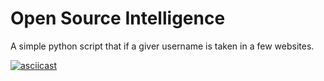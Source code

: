 # Open Source Intelligence

A simple python script that if a giver username is taken in a few websites.  

[![asciicast](https://asciinema.org/a/B4QEmBw9RWCzAQoc42KlgCZK9.svg)](https://asciinema.org/a/B4QEmBw9RWCzAQoc42KlgCZK9)



